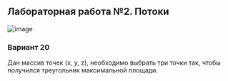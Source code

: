 ## Лабораторная работа №2. Потоки

![image](https://github.com/Hsbnn/OSLabs/assets/116022974/be4b7906-4a55-44f9-943e-e2e1e2a2822c)


### Вариант 20

Дан массив точек (x, y, z), необходимо выбрать три точки так, чтобы получился треугольник максимальной площади.
